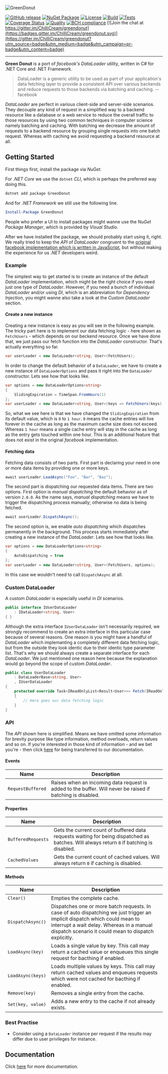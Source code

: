 ![GreenDonut](https://cdn.rawgit.com/ChilliCream/greendonut-logo/master/img/greendonut-banner-light.svg)

[![GitHub release](https://img.shields.io/github/release/ChilliCream/GreenDonut.svg)](https://github.com/ChilliCream/greendonut/releases) [![NuGet Package](https://img.shields.io/nuget/v/greendonut.svg)](https://www.nuget.org/packages/GreenDonut/) [![License](https://img.shields.io/github/license/ChilliCream/greendonut.svg)](https://github.com/ChilliCream/greendonut/releases) [![Build](https://ci.appveyor.com/api/projects/status/fm01y9pt10f84145/branch/master?svg=true)](https://ci.appveyor.com/project/rstaib/greendonut) [![Tests](https://img.shields.io/appveyor/tests/rstaib/greendonut/master.svg)](https://ci.appveyor.com/project/rstaib/greendonut) [![Coverage Status](https://sonarcloud.io/api/project_badges/measure?project=GreenDonut&metric=coverage)](https://sonarcloud.io/dashboard?id=GreenDonut) [![Quality](https://sonarcloud.io/api/project_badges/measure?project=GreenDonut&metric=alert_status)](https://sonarcloud.io/dashboard?id=GreenDonut) [![BCH compliance](https://bettercodehub.com/edge/badge/ChilliCream/greendonut?branch=master)](https://bettercodehub.com/) [![Join the chat at https://gitter.im/ChilliCream/greendonut](https://badges.gitter.im/ChilliCream/greendonut.svg)](https://gitter.im/ChilliCream/greendonut?utm_source=badge&utm_medium=badge&utm_campaign=pr-badge&utm_content=badge)

---

**Green Donut** is a port of _facebook's_ _DataLoader_ utility, written in C# for .NET Core and .NET
Framework.

> DataLoader is a generic utility to be used as part of your application's data fetching layer to
> provide a consistent API over various backends and reduce requests to those backends via batching
> and caching. -- facebook

_DataLoader_ are perfect in various client-side and server-side scenarios. They decouple any kind of
request in a simplified way to a backend resource like a database or a web service to reduce the
overall traffic to those resources by using two common techniques in computer science namely
batching and caching. With batching we decrease the amount of requests to a backend resource by
grouping single requests into one batch request. Whereas with caching we avoid requesting a backend
resource at all.

## Getting Started

First things first, install the package via _NuGet_.

For _.NET Core_ we use the `dotnet` _CLI_, which is perhaps the preferred way doing this.

```powershell
dotnet add package GreenDonut
```

And for _.NET Framework_ we still use the following line.

```powershell
Install-Package GreenDonut
```

People who prefer a UI to install packages might wanne use the _NuGet Package Manager_, which is
provided by _Visual Studio_.

After we have installed the package, we should probably start using it, right. We really tried to
keep the _API_ of _DataLoader_ congruent to the
[original facebook implementation which is written in JavaScript](https://github.com/facebook/dataloader),
but without making the experience for us _.NET_ developers weird.

### Example

The simplest way to get started is to create an instance of the default _DataLoader_ implementation,
which might be the right choice if you need just one type of _DataLoader_. However, if you need a
bunch of individual _DataLoader_ and/or using _DI_, which is an abbreviation for
_Dependency Injection_, you might wanne also take a look at the _Custom DataLoader_ section.

#### Create a new instance

Creating a new instance is easy as you will see in the following example. The tricky part here is to
implement our data fetching logic - here shown as `FetchUsers` - which depends on our beckend
resource. Once we have done that, we just pass our fetch function into the _DataLoader_ constructor.
That's actually everything so far.

```csharp
var userLoader = new DataLoader<string, User>(FetchUsers);
```

In order to change the default behavior of a `DataLoader`, we have to create a new instance of
`DataLoaderOptions` and pass it right into the `DataLoader` constructor. Lets see how that looks
like.

```csharp
var options = new DataLoaderOptions<string>
{
    SlidingExpiration = TimeSpan.FromHours(1)
};
var userLoader = new DataLoader<string, User>(keys => FetchUsers(keys), options);
```

So, what we see here is that we have changed the `SlidingExpiration` from its default value, which
is `0` to `1 hour`. `0` means the cache entries will live forever in the cache as long as the
maximum cache size does not exceed. Whereas `1 hour` means a single cache entry will stay in the
cache as long as the entry gets touched within one hour. This is an additional feature that does not
exist in the original _facebook_ implementation.

#### Fetching data

Fetching data consists of two parts. First part is declaring your need in one or more data items by
providing one or more keys.

```csharp
await userLoader.LoadAsync("Foo", "Bar", "Baz");
```

The second part is dispatching our requested data items. There are two options. First option is
_manual dispatching_ the default behavior as of version `2.0.0`. As the name says,
_manual dispatching_ means we have to trigger the dispatching process manually; otherwise no data is
being fetched.

```csharp
await userLoader.DispatchAsync();
```

The second option is, we enable _auto dispatching_ which dispatches permanently in the background.
This process starts immediately after creating a new instance of the _DataLoader_. Lets see how
that looks like.

```csharp
var options = new DataLoaderOptions<string>
{
    AutoDispatching = true
};
var userLoader = new DataLoader<string, User>(FetchUsers, options);
```

In this case we wouldn't need to call `DispatchAsync` at all.

### Custom DataLoader

A custom _DataLoader_ is especially useful in _DI_ scenarios.

```csharp
public interface IUserDataLoader
    : IDataLoader<string, User>
{ }
```

Although the extra interface `IUserDataLoader` isn't necessarily required, we strongly recommend to
create an extra interface in this particular case because of several reasons. One reason is you
might have a handful of _DataLoader_ which implemanting a completely different data fetching logic,
but from the outside they look identic due to their identic type parameter list. That's why we
should always create a separate interface for each _DataLoader_. We just mentioned one reason here
because the explanation would go beyond the scope of custom _DataLoader_.

```csharp
public class UserDataLoader
    : DataLoaderBase<string, User>
    , IUserDataLoader
{
    protected override Task<IReadOnlyList<Result<User>>> Fetch(IReadOnlyList<string> keys)
    {
        // Here goes our data fetching logic
    }
}
```

### API

The _API_ shown here is simplified. Means we have omitted some information for brevity purpose like
type information, method overloads, return values and so on. If you're interested in those kind of
information - and we bet you're - then click [here](https://greendonut.io) for being transferred to
our documentation.

#### Events

| Name              | Description                                                                                                |
| ----------------- | ---------------------------------------------------------------------------------------------------------- |
| `RequestBuffered` | Raises when an incoming data request is added to the buffer. Will never be raised if batching is disabled. |

#### Properties

| Name               | Description                                                                                                                               |
| ------------------ | ----------------------------------------------------------------------------------------------------------------------------------------- |
| `BufferedRequests` | Gets the current count of buffered data requests waiting for being dispatched as batches. Will always return `0` if batching is disabled. |
| `CachedValues`     | Gets the current count of cached values. Will always return `0` if caching is disabled.                                                   |

#### Methods

| Name              | Description                                                                                                                                                                                                                     |
| ----------------- | ------------------------------------------------------------------------------------------------------------------------------------------------------------------------------------------------------------------------------- |
| `Clear()`         | Empties the complete cache.                                                                                                                                                                                                     |
| `DispatchAsync()` | Dispatches one or more batch requests. In case of auto dispatching we just trigger an implicit dispatch which could mean to interrupt a wait delay. Whereas in a manual dispatch scenario it could mean to dispatch explicitly. |
| `LoadAsync(key)`  | Loads a single value by key. This call may return a cached value or enqueues this single request for bacthing if enabled.                                                                                                       |
| `LoadAsync(keys)` | Loads multiple values by keys. This call may return cached values and enqueues requests which were not cached for bacthing if enabled.                                                                                          |
| `Remove(key)`     | Removes a single entry from the cache.                                                                                                                                                                                          |
| `Set(key, value)` | Adds a new entry to the cache if not already exists.                                                                                                                                                                            |

### Best Practise

- Consider using a `DataLoader` instance per request if the results may differ due to user
  privileges for instance.

## Documentation

Click [here](https://greendonut.io) for more documentation.
